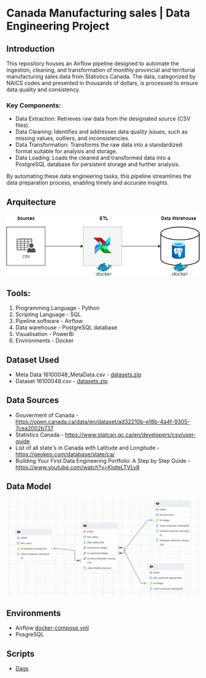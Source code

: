 # Canada Manufacturing sales | Data Engineering Project

## Introduction

This repository houses an Airflow pipeline designed to automate the ingestion, cleaning, and transformation of monthly provincial and territorial manufacturing sales data from Statistics Canada. The data, categorized by NAICS codes and presented in thousands of dollars, is processed to ensure data quality and consistency.

### Key Components:

*  Data Extraction: Retrieves raw data from the designated source (CSV files).
*  Data Cleaning: Identifies and addresses data quality issues, such as missing values, outliers, and inconsistencies.
*  Data Transformation: Transforms the raw data into a standardized format suitable for analysis and storage.
*  Data Loading: Loads the cleaned and transformed data into a PostgreSQL database for persistent storage and further analysis.

By automating these data engineering tasks, this pipeline streamlines the data preparation process, enabling timely and accurate insights.


## Arquitecture
![Arquitecture](Arquitecture/Arquitecture.png)


## Tools:
1.  Programming Language - Python
2.  Scripting Language - SQL
3.  Pipeline software - Airflow
4.  Data warehouse - PostgreSQL database
5.  Visualisation - PowerBi
6.  Environments - Docker

## Dataset Used
*  Meta Data 16100048_MetaData.csv - [datasets.zip](Datasets/datasets.zip)
*  Dataset 16100048.csv - [datasets.zip](Datasets/datasets.zip)

## Data Sources

-  Gouverment of Canada - https://open.canada.ca/data/en/dataset/ad32210b-e18b-4a4f-9305-7cea2002b737
-  Statistics Canada - https://www.statcan.gc.ca/en/developers/csv/user-guide
-  List of all state's in Canada with Latitude and Longitude - https://geokeo.com/database/state/ca/
-  Building Your First Data Engineering Portfolio: A Step by Step Guide - https://www.youtube.com/watch?v=KIqteLTVLy8

## Data Model
![DataModel](/Data_model/data_model.png)


## Environments
*  Airflow [docker-compose.yml](Docker/airflow/docker-compose.yml)
*  PosgreSQL 

## Scripts

*  [Dags](Docker/airflow/dags/)



